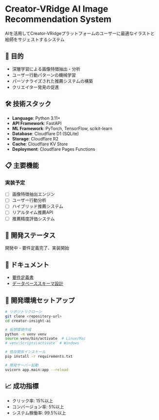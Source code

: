 # Creator-VRidge AI Image Recommendation System

AIを活用してCreator-VRidgeプラットフォームのユーザーに最適なイラストと絵師をサジェストするシステム

## 🎯 目的

- 深層学習による画像特徴抽出・分析
- ユーザー行動パターンの機械学習
- パーソナライズされた推薦システムの構築
- クリエイター発見の促進

## 🛠 技術スタック

- **Language**: Python 3.11+
- **API Framework**: FastAPI
- **ML Framework**: PyTorch, TensorFlow, scikit-learn
- **Database**: Cloudflare D1 (SQLite)
- **Storage**: Cloudflare R2
- **Cache**: Cloudflare KV Store
- **Deployment**: Cloudflare Pages Functions

## 📋 主要機能

### 実装予定
- [ ] 画像特徴抽出エンジン
- [ ] ユーザー行動分析
- [ ] ハイブリッド推薦システム
- [ ] リアルタイム推薦API
- [ ] 推薦精度評価システム

## 🚀 開発ステータス

開発中 - 要件定義完了、実装開始

## 📖 ドキュメント

- [要件定義書](.tmp/requirements.md)
- [データベーススキーマ設計](docs/database-schema.md)

## 🔧 開発環境セットアップ

```bash
# リポジトリクローン
git clone <repository-url>
cd creator-insight-ai

# 仮想環境作成
python -m venv venv
source venv/bin/activate  # Linux/Mac
# venv\Scripts\activate  # Windows

# 依存関係インストール
pip install -r requirements.txt

# 開発サーバー起動
uvicorn app.main:app --reload
```

## 📈 成功指標

- クリック率: 15%以上
- コンバージョン率: 5%以上
- システム稼働率: 99.5%以上